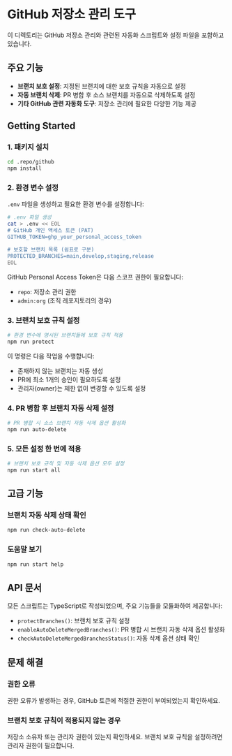 # GitHub 저장소 관리 도구

이 디렉토리는 GitHub 저장소 관리와 관련된 자동화 스크립트와 설정 파일을 포함하고 있습니다.

## 주요 기능

- **브랜치 보호 설정**: 지정된 브랜치에 대한 보호 규칙을 자동으로 설정
- **자동 브랜치 삭제**: PR 병합 후 소스 브랜치를 자동으로 삭제하도록 설정
- **기타 GitHub 관련 자동화 도구**: 저장소 관리에 필요한 다양한 기능 제공

## Getting Started

### 1. 패키지 설치

```bash
cd .repo/github
npm install
```

### 2. 환경 변수 설정

`.env` 파일을 생성하고 필요한 환경 변수를 설정합니다:

```bash
# .env 파일 생성
cat > .env << EOL
# GitHub 개인 액세스 토큰 (PAT)
GITHUB_TOKEN=ghp_your_personal_access_token

# 보호할 브랜치 목록 (쉼표로 구분)
PROTECTED_BRANCHES=main,develop,staging,release
EOL
```

GitHub Personal Access Token은 다음 스코프 권한이 필요합니다:
- `repo`: 저장소 관리 권한
- `admin:org` (조직 레포지토리의 경우)

### 3. 브랜치 보호 규칙 설정

```bash
# 환경 변수에 명시된 브랜치들에 보호 규칙 적용
npm run protect
```

이 명령은 다음 작업을 수행합니다:
- 존재하지 않는 브랜치는 자동 생성
- PR에 최소 1개의 승인이 필요하도록 설정
- 관리자(owner)는 제한 없이 변경할 수 있도록 설정

### 4. PR 병합 후 브랜치 자동 삭제 설정

```bash
# PR 병합 시 소스 브랜치 자동 삭제 옵션 활성화
npm run auto-delete
```

### 5. 모든 설정 한 번에 적용

```bash
# 브랜치 보호 규칙 및 자동 삭제 옵션 모두 설정
npm run start all
```

## 고급 기능

### 브랜치 자동 삭제 상태 확인

```bash
npm run check-auto-delete
```

### 도움말 보기

```bash
npm run start help
```

## API 문서

모든 스크립트는 TypeScript로 작성되었으며, 주요 기능들을 모듈화하여 제공합니다:

- `protectBranches()`: 브랜치 보호 규칙 설정
- `enableAutoDeleteMergedBranches()`: PR 병합 시 브랜치 자동 삭제 옵션 활성화
- `checkAutoDeleteMergedBranchesStatus()`: 자동 삭제 옵션 상태 확인

## 문제 해결

### 권한 오류

권한 오류가 발생하는 경우, GitHub 토큰에 적절한 권한이 부여되었는지 확인하세요.

### 브랜치 보호 규칙이 적용되지 않는 경우

저장소 소유자 또는 관리자 권한이 있는지 확인하세요. 브랜치 보호 규칙을 설정하려면 관리자 권한이 필요합니다.

